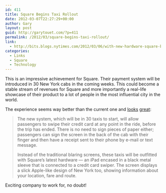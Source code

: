 ```yaml
---
id: 411
title: Square Begins Taxi Rollout
date: 2012-03-07T22:27:29+00:00
author: Gary
layout: post
guid: http://garytouet.com/?p=411
permalink: /2012/03/square-begins-taxi-rollout/
link:
  - http://bits.blogs.nytimes.com/2012/03/06/with-new-hardware-square-begins-taxi-rollout/
categories:
  - Links
  - Square
  - Technology
---
```

This is an impressive achievement for Square. Their payment system will be introduced in 30 New York cabs in the coming weeks. This could become a stable stream of revenues for Square and more importantly a real-life showcase of their product to a lot of people in the most influential city in the world.

The experience seems way better than the current one and <a href="http://dribbble.com/shots/459734-Checker-Passenger/attachments/29121">looks</a> <a href="http://dribbble.com/shots/459732-Checker-Driver/attachments/29116">great</a>:
<blockquote>The new system, which will be in 30 taxis to start, will allow passengers to swipe their credit card at any point in the ride, before the trip has ended. There is no need to sign pieces of paper either; passengers can sign the screen in the back of the cab with their finger and then have a receipt sent to their phone by e-mail or text message.

Instead of the traditional blaring screens, these taxis will be outfitted with Square’s latest hardware — an iPad encased in a black metal sleeve that is connected to a credit card swiper. The screen displays a slick Apple-like design of New York too, showing information about your location, fare and route.</blockquote>

Exciting company to work for, no doubt!